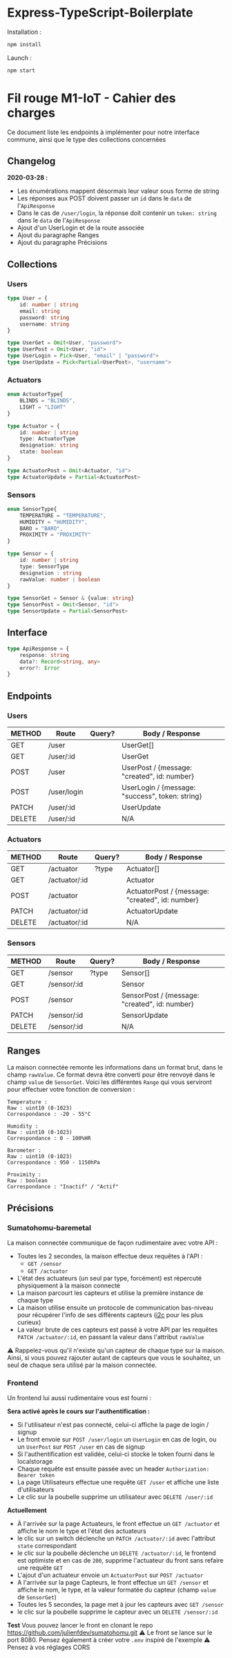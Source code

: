 # Express-TypeScript-Boilerplate

Installation : 

```ts
npm install
```

Launch : 

```ts
npm start
```

# Fil rouge M1-IoT - Cahier des charges

Ce document liste les endpoints à implémenter pour notre interface commune, ainsi que le type des collections concernées

## Changelog
**2020-03-28 :**
- Les énumérations mappent désormais leur valeur sous forme de string
- Les réponses aux POST doivent passer un `id` dans le `data` de l'`ApiResponse`
- Dans le cas de `/user/login`, la réponse doit contenir un `token: string` dans le `data` de l'`ApiResponse`
- Ajout d'un UserLogin et de la route associée
- Ajout du paragraphe Ranges
- Ajout du paragraphe Précisions

## Collections

### Users
```ts
type User = {
    id: number | string
    email: string
    password: string
    username: string
}

type UserGet = Omit<User, "password">
type UserPost = Omit<User, "id">
type UserLogin = Pick<User, "email" | "password">
type UserUpdate = Pick<Partial<UserPost>, "username">
```

### Actuators
```ts
enum ActuatorType{
    BLINDS = "BLINDS",
    LIGHT = "LIGHT"
}

type Actuator = {
    id: number | string
    type: ActuatorType
    designation: string
    state: boolean
}

type ActuatorPost = Omit<Actuator, "id">
type ActuatorUpdate = Partial<ActuatorPost>
```

### Sensors
```ts
enum SensorType{
    TEMPERATURE = "TEMPERATURE",
    HUMIDITY = "HUMIDITY",
    BARO = "BARO",
    PROXIMITY = "PROXIMITY"
}

type Sensor = {
    id: number | string
    type: SensorType
    designation : string
    rawValue: number | boolean
}

type SensorGet = Sensor & {value: string}
type SensorPost = Omit<Sensor, "id">
type SensorUpdate = Partial<SensorPost>
```

## Interface 
```ts
type ApiResponse = {
    response: string
    data?: Record<string, any>
    error?: Error
}
```

## Endpoints

### Users
| METHOD | Route         | Query? | Body / Response                                 
| ------ | ------------- | ------ | ------------------------------------------------
| GET    | /user         |        | UserGet[]                                       
| GET    | /user/:id     |        | UserGet                                         
| POST   | /user         |        | UserPost / {message: "created", id: number}     
| POST   | /user/login   |        | UserLogin  / {message: "success", token: string}
| PATCH  | /user/:id     |        | UserUpdate                                      
| DELETE | /user/:id     |        | N/A                                             

### Actuators
| METHOD | Route         | Query? | Body / Response                                 
| ------ | ------------- | ------ | ------------------------------------------------
| GET    | /actuator     | ?type  | Actuator[]                                      
| GET    | /actuator/:id |        | Actuator                                        
| POST   | /actuator     |        | ActuatorPost / {message: "created", id: number} 
| PATCH  | /actuator/:id |        | ActuatorUpdate                                  
| DELETE | /actuator/:id |        | N/A                                             

### Sensors
| METHOD | Route         | Query? | Body / Response                                 
| ------ | ------------- | ------ | ------------------------------------------------
| GET    | /sensor       | ?type  | Sensor[]                                        
| GET    | /sensor/:id   |        | Sensor                                          
| POST   | /sensor       |        | SensorPost / {message: "created", id: number}   
| PATCH  | /sensor/:id   |        | SensorUpdate                                    
| DELETE | /sensor/:id   |        | N/A                                             

## Ranges
La maison connectée remonte les informations dans un format brut, dans le champ `rawValue`. Ce format devra être converti pour être renvoyé dans le champ `value` de `SensorGet`. Voici les différentes `Range` qui vous serviront pour effectuer votre fonction de conversion :

```
Temperature : 
Raw : uint10 (0-1023)
Correspondance : -20 - 55°C

Humidity :
Raw : uint10 (0-1023)
Correspondance : 0 - 100%HR

Barometer : 
Raw : uint10 (0-1023)
Correspondance : 950 - 1150hPa

Proximity : 
Raw : boolean
Correspondance : "Inactif" / "Actif"
```

## Précisions

### Sumatohomu-baremetal
La maison connectée communique de façon rudimentaire avec votre API : 

- Toutes les 2 secondes, la maison effectue deux requêtes à l'API : 
  - `GET /sensor`
  - `GET /actuator`
- L'état des actuateurs (un seul par type, forcément) est répercuté physiquement à la maison connecté
- La maison parcourt les capteurs et utilise la première instance de chaque type
- La maison utilise ensuite un protocole de communication bas-niveau pour récupérer l'info de ses différents capteurs ([i2c] pour les plus curieux)
- La valeur brute de ces capteurs est passé à votre API par les requêtes `PATCH /actuator/:id`, en passant la valeur dans l'attribut `rawValue`

⚠️ Rappelez-vous qu'il n'existe qu'un capteur de chaque type sur la maison. Ainsi, si vous pouvez rajouter autant de capteurs que vous le souhaitez, un seul de chaque sera utilisé par la maison connectée.

### Frontend
Un frontend lui aussi rudimentaire vous est fourni :

**Sera activé après le cours sur l'authentification :**
- Si l'utilisateur n'est pas connecté, celui-ci affiche la page de login / signup
- Le front envoie sur `POST /user/login` un `UserLogin` en cas de login, ou un `UserPost` sur `POST /user` en cas de signup
- Si l'authentification est validée, celui-ci stocke le token fourni dans le localstorage
- Chaque requête est ensuite passée avec un header `Authorization: Bearer token`
- La page Utilisateurs effectue une requête `GET /user` et affiche une liste d'utilisateurs
- Le clic sur la poubelle supprime un utilisateur avec `DELETE /user/:id`

**Actuellement**
- À l'arrivée sur la page Actuateurs, le front effectue un `GET /actuator` et affiche le nom le type et l'état des actuateurs
- le clic sur un switch déclenche un `PATCH /actuator/:id` avec l'attribut `state` correspondant
- le clic sur la poubelle déclenche un `DELETE /actuator/:id`, le frontend est optimiste et en cas de `200`, supprime l'actuateur du front sans refaire une requête `GET`
- L'ajout d'un actuateur envoie un `ActuatorPost` sur `POST /actuator`
- A l'arrivée sur la page Capteurs, le front effectue un `GET /sensor` et affiche le nom, le type, et la valeur formatée du capteur (champ `value` de `SensorGet`)
- Toutes les 5 secondes, la page met à jour les capteurs avec `GET /sensor`
- le clic sur la poubelle supprime le capteur avec un `DELETE /sensor/:id`

**Test**
Vous pouvez lancer le front en clonant le repo https://github.com/julienfdev/sumatohomu.git
⚠️ Le front se lance sur le port 8080. Pensez également à créer votre `.env` inspiré de l'exemple
⚠️ Pensez à vos réglages CORS

[i2c]: https://fr.wikipedia.org/wiki/I2C